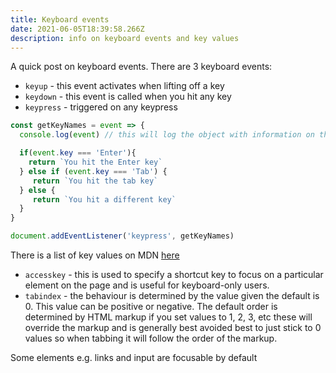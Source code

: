```yaml
---
title: Keyboard events
date: 2021-06-05T18:39:58.266Z
description: info on keyboard events and key values
---
```

A quick post on keyboard events. There are 3 keyboard events:

* `keyup` - this event activates when lifting off a key
* `keydown` - this event is called when you hit any key
* `keypress` - triggered on any keypress

```javascript
const getKeyNames = event => {
  console.log(event) // this will log the object with information on the event

  if(event.key === 'Enter'){
    return `You hit the Enter key`
  } else if (event.key === 'Tab') {
     return `You hit the tab key`
  } else {
     return `You hit a different key`
  }
}

document.addEventListener('keypress', getKeyNames)
```

There is a list of key values on MDN [here](https://developer.mozilla.org/en-US/docs/Web/API/KeyboardEvent/key/Key_Values)

* `accesskey` - this is used to specify a shortcut key to focus on a particular element on the page and is useful for keyboard-only users.
* `tabindex` - the behaviour is determined by the value given the default is 0. This value can be positive or negative. The default order is determined by HTML markup if you set values to 1, 2, 3, etc these will override the markup and is generally best avoided best to just stick to 0 values so when tabbing it will follow the order of the markup.

Some elements e.g. links and input are focusable by default